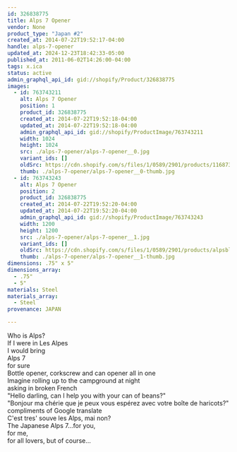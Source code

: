 ```yaml
---
id: 326838775
title: Alps 7 Opener
vendor: None
product_type: "Japan #2"
created_at: 2014-07-22T19:52:17-04:00
handle: alps-7-opener
updated_at: 2024-12-23T18:42:33-05:00
published_at: 2011-06-02T14:26:00-04:00
tags: x.ica
status: active
admin_graphql_api_id: gid://shopify/Product/326838775
images:
  - id: 763743211
    alt: Alps 7 Opener
    position: 1
    product_id: 326838775
    created_at: 2014-07-22T19:52:18-04:00
    updated_at: 2014-07-22T19:52:18-04:00
    admin_graphql_api_id: gid://shopify/ProductImage/763743211
    width: 1024
    height: 1024
    src: ./alps-7-opener/alps-7-opener__0.jpg
    variant_ids: []
    oldSrc: https://cdn.shopify.com/s/files/1/0589/2901/products/1168732818_alps-7-opener.jpeg?v=1406073138
    thumb: ./alps-7-opener/alps-7-opener__0-thumb.jpg
  - id: 763743243
    alt: Alps 7 Opener
    position: 2
    product_id: 326838775
    created_at: 2014-07-22T19:52:20-04:00
    updated_at: 2014-07-22T19:52:20-04:00
    admin_graphql_api_id: gid://shopify/ProductImage/763743243
    width: 1200
    height: 1200
    src: ./alps-7-opener/alps-7-opener__1.jpg
    variant_ids: []
    oldSrc: https://cdn.shopify.com/s/files/1/0589/2901/products/alpsblue.jpeg?v=1406073140
    thumb: ./alps-7-opener/alps-7-opener__1-thumb.jpg
dimensions: .75" x 5"
dimensions_array:
  - .75"
  - 5"
materials: Steel
materials_array:
  - Steel
provenance: JAPAN

---
```


Who is Alps?  
If I were in Les Alpes  
I would bring  
Alps 7  
for sure  
Bottle opener, corkscrew and can opener all in one  
Imagine rolling up to the campground at night  
asking in broken French  
"Hello darling, can I help you with your can of beans?"  
"Bonjour ma chérie que je peux vous espérez avec votre boîte de haricots?"  
compliments of Google translate  
C'est tres' souve les Alps, mai non?  
The Japanese Alps 7...for you,  
for me,  
for all lovers, but of course...